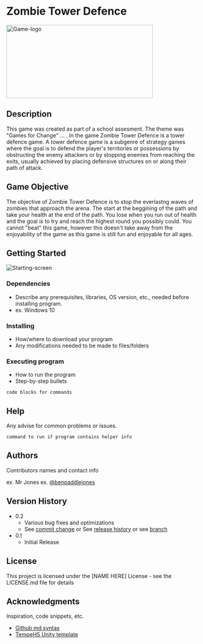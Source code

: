 # Zombie Tower Defence

<img width="384" height="192" alt="Game-logo" src="https://github.com/user-attachments/assets/46903789-7a7d-4bac-ac8e-022eaea2caf5" />




## Description

This game was created as part of a school assesment. The theme was "Games for Change" ... . In the game Zombie Tower Defence is a tower defence game. A tower defence game is a subgenre of strategy games where the goal is to defend the player's territories or possessions by obstructing the enemy attackers or by stopping enemies from reaching the exits, usually achieved by placing defensive structures on or along their path of attack.

## Game Objective
The objective of Zombie Tower Defence is to stop the everlastng waves of zombies that approach the arena. The start at the beggining of the path and take your health at the end of the path. You lose when you run out of health and the goal is to try and reach the highest round you possibly could. You cannot "beat" this game, however this doesn't take away from the enjoyability of the game as this game is still fun and enjoyable for all ages.

## Getting Started
![Starting-screen](https://github.com/user-attachments/assets/fdef5862-ea36-4f2a-865d-83eb2b62f6e6)

### Dependencies

* Describe any prerequisites, libraries, OS version, etc., needed before installing program.
* ex. Windows 10

### Installing

* How/where to download your program
* Any modifications needed to be made to files/folders

### Executing program

* How to run the program
* Step-by-step bullets
```
code blocks for commands
```

## Help

Any advise for common problems or issues.
```
command to run if program contains helper info
```

## Authors

Contributors names and contact info

ex. Mr Jones
ex. [@benpaddlejones](https://github.com/benpaddlejones)

## Version History

* 0.2
    * Various bug fixes and optimizations
    * See [commit change]() or See [release history]() or see [branch]()
* 0.1
    * Initial Release

## License

This project is licensed under the [NAME HERE] License - see the LICENSE.md file for details

## Acknowledgments

Inspiration, code snippets, etc.
* [Github md syntax](https://docs.github.com/en/get-started/writing-on-github/getting-started-with-writing-and-formatting-on-github/basic-writing-and-formatting-syntax)
* [TempeHS Unity template](https://github.com/TempeHS/TempeHS_Unity_DevContainer)
